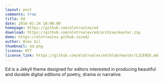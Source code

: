 ```yaml
---
layout: post
comments: true
title: Ed
date: 2016-01-24 10:00:00
homepage: https://github.com/elotroalex/ed
download: https://github.com/elotroalex/ed/archive/master.zip
demo: https://elotroalex.github.io/ed/
author: Alex Gil
thumbnail: ed.png
license: MIT
license_link: https://github.com/elotroalex/ed/blob/master/LICENSE.md
---
```


Ed is a Jekyll theme designed for editors interested in producing beautiful and durable digital editions of poetry, drama or narrative.
